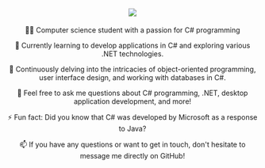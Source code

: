 <h1 align="center">
    <img src="https://readme-typing-svg.herokuapp.com/?font=Righteous&size=35&center=true&vCenter=true&width=500&height=70&duration=4000&lines=Hello+World!+👋;+I'm+Student+Wojciech+Zawadzki!;" />
</h1>    

<div align="center">

 👨‍💻 Computer science student with a passion for C# programming

🔭 Currently learning to develop applications in C# and exploring various .NET technologies.

🌱 Continuously delving into the intricacies of object-oriented programming, user interface design, and working with databases in C#.

💬 Feel free to ask me questions about C# programming, .NET, desktop application development, and more!

⚡ Fun fact: Did you know that C# was developed by Microsoft as a response to Java?

📫 If you have any questions or want to get in touch, don't hesitate to message me directly on GitHub!
